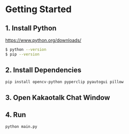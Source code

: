 # Getting Started

## 1. Install Python

https://www.python.org/downloads/

```zsh
$ python --version
$ pip --version
```

## 2. Install Dependencies

```zsh
pip install opencv-python pyperclip pyautogui pillow
```

## 3. Open Kakaotalk Chat Window

## 4. Run

```zsh
python main.py
```

